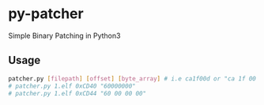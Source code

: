 # py-patcher

Simple Binary Patching in Python3

## Usage

```bash
patcher.py [filepath] [offset] [byte_array] # i.e ca1f00d or "ca 1f 00 0d"
# patcher.py 1.elf 0xCD40 "60000000"
# patcher.py 1.elf 0xCD44 "60 00 00 00"
```
